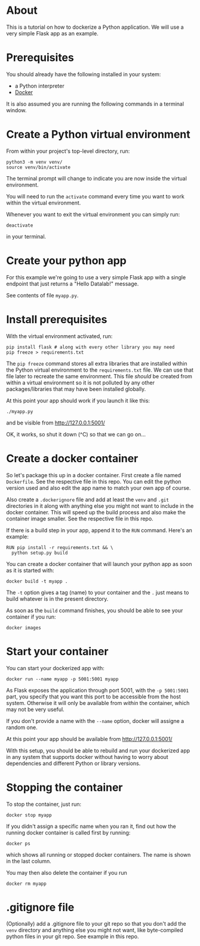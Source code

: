 # About

This is a tutorial on how to dockerize a Python application. We will use
a very simple Flask app as an example.

# Prerequisites

You should already have the following installed in your system:
* a Python interpreter
* [Docker](https://docs.docker.com/engine/install/)

It is also assumed you are running the following commands in a terminal
window.

# Create a Python virtual environment

From within your project's top-level directory, run:
```
python3 -m venv venv/
source venv/bin/activate
```
The terminal prompt will change to indicate you are now inside the
virtual environment.

You will need to run the `activate` command every time you want to work
within the virtual environment.

Whenever you want to exit the virtual environment you can simply run:
```
deactivate
```
in your terminal.

# Create your python app

For this example we're going to use a very simple Flask app with a
single endpoint that just returns a "Hello Datalab!" message.

See contents of file `myapp.py`.

# Install prerequisites

With the virtual environment activated, run:
```
pip install flask # along with every other library you may need
pip freeze > requirements.txt
```

The `pip freeze` command stores all extra libraries that are installed
within the Python virtual environment to the `requirements.txt` file. We
can use that file later to recreate the same environment. This file
*should* be created from within a virtual environment so it is not
polluted by any other packages/libraries that may have been installed
globally.

At this point your app should work if you launch it like this:
```
./myapp.py
```
and be visible from http://127.0.0.1:5001/

OK, it works, so shut it down (^C) so that we can go on...

# Create a docker container

So let's package this up in a docker container. First create a file
named `Dockerfile`. See the respective file in this repo. You can edit
the python version used and also edit the app name to match your own app
of course.

Also create a `.dockerignore` file and add at least the `venv` and
`.git` directories in it along with anything else you might not want to
include in the docker container. This will speed up the build process
and also make the container image smaller. See the respective file in
this repo.

If there is a build step in your app, append it to the `RUN` command.
Here's an example:
```
RUN pip install -r requirements.txt && \
  python setup.py build
```

You can create a docker container that will launch your python app as
soon as it is started with:
```
docker build -t myapp .
```

The `-t` option gives a tag (name) to your container and the `.` just
means to build whatever is in the present directory.

As soon as the `build` command finishes, you should be able to see your
container if you run:
```
docker images
```

# Start your container

You can start your dockerized app with:
```
docker run --name myapp -p 5001:5001 myapp
```

As Flask exposes the application through port 5001, with the `-p
5001:5001` part, you specify that you want this port to be accessible
from the host system. Otherwise it will only be available from *within*
the container, which may not be very useful.

If you don't provide a name with the `--name` option, docker will
assigne a random one.

At this point your app should be available from http://127.0.0.1:5001/

With this setup, you should be able to rebuild and run your dockerized
app in any system that supports docker without having to worry about
dependencies and different Python or library versions.

# Stopping the container

To stop the container, just run:
```
docker stop myapp
```

If you didn't assign a specific name when you ran it, find out how the
running docker container is called first by running:
```
docker ps
```
which shows all running or stopped docker containers. The name is shown
in the last column.

You may then also delete the container if you run
```
docker rm myapp
```

# .gitignore file

(Optionally) add a .gitignore file to your git repo so that you don't
add the `venv` directory and anything else you might not want, like
byte-compiled python files in your git repo. See example in this repo.

